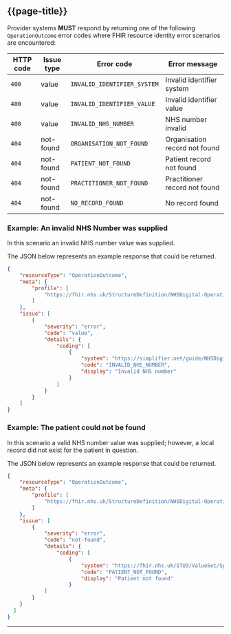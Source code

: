 ## {{page-title}}

Provider systems **MUST** respond by returning one of the following `OperationOutcome` error codes where FHIR resource identity error scenarios are encountered:

<table data-responsive>
    <thead>
        <tr>
            <th>HTTP code</th>
            <th>Issue type</th>
            <th>Error code</th>
            <th>Error message</th>
        </tr>
    </thead>
    <tbody>
        <tr>
            <td><code>400</code></td>
            <td>value</td>
            <td><code>INVALID_IDENTIFIER_SYSTEM</code></td>
            <td>Invalid identifier system</td>
        </tr>
        <tr>
            <td><code>400</code></td>
            <td>value</td>
            <td><code>INVALID_IDENTIFIER_VALUE</code></td>
            <td>Invalid identifier value</td>
        </tr>
        <tr>
            <td><code>400</code></td>
            <td>value</td>
            <td><code>INVALID_NHS_NUMBER</code></td>
            <td>NHS number invalid</td>
        </tr>
        <tr>
            <td><code>404</code></td>
            <td>not-found</td>
            <td><code>ORGANISATION_NOT_FOUND</code></td>
            <td>Organisation record not found</td>
        </tr>
        <tr>
            <td><code>404</code></td>
            <td>not-found</td>
            <td><code>PATIENT_NOT_FOUND</code></td>
            <td>Patient record not found</td>
        </tr>
        <tr>
            <td><code>404</code></td>
            <td>not-found</td>
            <td><code>PRACTITIONER_NOT_FOUND</code></td>
            <td>Practitioner record not found</td>
        </tr>
        <tr>
            <td><code>404</code></td>
            <td>not-found</td>
            <td><code>NO_RECORD_FOUND</code></td>
            <td>No record found</td>
        </tr>
    </tbody>
</table>

### Example: An invalid NHS Number was supplied

In this scenario an invalid NHS number value was supplied. 

The JSON below represents an example response that could be returned.

```json
{
    "resourceType": "OperationOutcome",
    "meta": {
        "profile": [
            "https://fhir.nhs.uk/StructureDefinition/NHSDigital-OperationOutcome"
        ]
    },
    "issue": [
        {
            "severity": "error",
            "code": "value",
            "details": {
                "coding": [
                    {
                        "system": "https://simplifier.net/guide/NHSDigital/NHSDigital-OperationOutcome-Codes",
                        "code": "INVALID_NHS_NUMBER",
                        "display": "Invalid NHS number"
                    }
                ]
            }
        }
    ]
}
```

### Example: The patient could not be found

In this scenario a valid NHS number value was supplied; however, a local record did not exist for the patient in question.

The JSON below represents an example response that could be returned.

```json
{
    "resourceType": "OperationOutcome",
    "meta": {
        "profile": [
            "https://fhir.nhs.uk/StructureDefinition/NHSDigital-OperationOutcome"
        ]
    },
    "issue": [
        {
            "severity": "error",
            "code": "not-found",
            "details": {
                "coding": [
                    {
                        "system": "https://fhir.nhs.uk/STU3/ValueSet/Spine-ErrorOrWarningCode-1",
                        "code": "PATIENT_NOT_FOUND",
                        "display": "Patient not found"
                    }
            ]
        }
    }
  ]
}
```

---